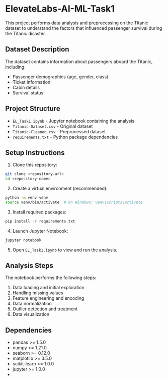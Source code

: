 # ElevateLabs-AI-ML-Task1

This project performs data analysis and preprocessing on the Titanic dataset to understand the factors that influenced passenger survival during the Titanic disaster.

## Dataset Description

The dataset contains information about passengers aboard the Titanic, including:
- Passenger demographics (age, gender, class)
- Ticket information
- Cabin details
- Survival status

## Project Structure

- `EL_Task1.ipynb` - Jupyter notebook containing the analysis
- `Titanic-Dataset.csv` - Original dataset
- `Titanic-Cleaned.csv` - Preprocessed dataset
- `requirements.txt` - Python package dependencies

## Setup Instructions

1. Clone this repository:
```bash
git clone <repository-url>
cd <repository-name>
```

2. Create a virtual environment (recommended):
```bash
python -m venv venv
source venv/bin/activate  # On Windows: venv\Scripts\activate
```

3. Install required packages:
```bash
pip install -r requirements.txt
```

4. Launch Jupyter Notebook:
```bash
jupyter notebook
```

5. Open `EL_Task1.ipynb` to view and run the analysis.

## Analysis Steps

The notebook performs the following steps:
1. Data loading and initial exploration
2. Handling missing values
3. Feature engineering and encoding
4. Data normalization
5. Outlier detection and treatment
6. Data visualization

## Dependencies

- pandas >= 1.5.0
- numpy >= 1.21.0
- seaborn >= 0.12.0
- matplotlib >= 3.5.0
- scikit-learn >= 1.0.0
- jupyter >= 1.0.0
- 
